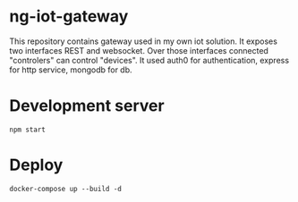 # ng-iot-gateway

This repository contains gateway used in my own iot solution. It exposes two interfaces REST and websocket. Over those interfaces connected "controlers" can control "devices". It used auth0 for authentication, express for http service, mongodb for db. 


# Development server

``` 
npm start
```


# Deploy

```
docker-compose up --build -d
```
